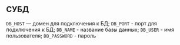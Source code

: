 ## СУБД

`DB_HOST` — домен для подключения к БД;
`DB_PORT` - порт для подключения к БД;
`DB_NAME` - название базы данных;
`DB_USER` - имя пользователя;
`DB_PASSWORD` - пароль
